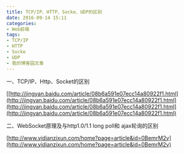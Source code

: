 ```yaml
---
title: TCP/IP、HTTP、Socke、UDP的区别
date: 2016-09-14 15:11
categories:
- Web前端
tags:
- TCP/IP
- HTTP
- Socke
- UDP
- 我的博客园文章
---
```

<div class="markdown_views">


一、TCP/IP、Http、Socket的区别   

[[http://jingyan.baidu.com/article/08b6a591e07ecc14a80922f1.html](http://jingyan.baidu.com/article/08b6a591e07ecc14a80922f1.html](http://jingyan.baidu.com/article/08b6a591e07ecc14a80922f1.html](http://jingyan.baidu.com/article/08b6a591e07ecc14a80922f1.html)

二、WebSocket原理及与http1.0/1.1 long poll和 ajax轮询的区别   

[http://www.yidianzixun.com/home?page=article&id=0BemrM2v](http://www.yidianzixun.com/home?page=article&id=0BemrM2v)

</div>